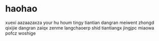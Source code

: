 # haohao
xuexi
aazaazaxza
your hu houm
tingy
tiantian
dangran
meiwent
zhongd
qixijie
dangran
zaiqx
zenme
langchaoerp
shid
tiantiangx
jingjpc
miaowa
pofcz
woshige
